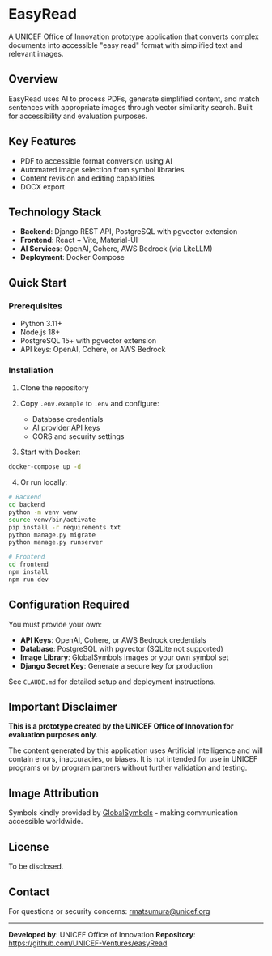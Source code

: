 # EasyRead

A UNICEF Office of Innovation prototype application that converts complex documents into accessible "easy read" format with simplified text and relevant images.

## Overview

EasyRead uses AI to process PDFs, generate simplified content, and match sentences with appropriate images through vector similarity search. Built for accessibility and evaluation purposes.

## Key Features

- PDF to accessible format conversion using AI
- Automated image selection from symbol libraries
- Content revision and editing capabilities
- DOCX export

## Technology Stack

- **Backend**: Django REST API, PostgreSQL with pgvector extension
- **Frontend**: React + Vite, Material-UI
- **AI Services**: OpenAI, Cohere, AWS Bedrock (via LiteLLM)
- **Deployment**: Docker Compose

## Quick Start

### Prerequisites

- Python 3.11+
- Node.js 18+
- PostgreSQL 15+ with pgvector extension
- API keys: OpenAI, Cohere, or AWS Bedrock

### Installation

1. Clone the repository
2. Copy `.env.example` to `.env` and configure:
   - Database credentials
   - AI provider API keys
   - CORS and security settings

3. Start with Docker:
```bash
docker-compose up -d
```

4. Or run locally:
```bash
# Backend
cd backend
python -m venv venv
source venv/bin/activate
pip install -r requirements.txt
python manage.py migrate
python manage.py runserver

# Frontend
cd frontend
npm install
npm run dev
```

## Configuration Required

You must provide your own:
- **API Keys**: OpenAI, Cohere, or AWS Bedrock credentials
- **Database**: PostgreSQL with pgvector (SQLite not supported)
- **Image Library**: GlobalSymbols images or your own symbol set
- **Django Secret Key**: Generate a secure key for production

See `CLAUDE.md` for detailed setup and deployment instructions.

## Important Disclaimer

**This is a prototype created by the UNICEF Office of Innovation for evaluation purposes only.**

The content generated by this application uses Artificial Intelligence and will contain errors, inaccuracies, or biases. It is not intended for use in UNICEF programs or by program partners without further validation and testing.

## Image Attribution

Symbols kindly provided by [GlobalSymbols](https://www.globalsymbols.com) - making communication accessible worldwide.

## License

To be disclosed.

## Contact

For questions or security concerns: rmatsumura@unicef.org

---

**Developed by**: UNICEF Office of Innovation
**Repository**: https://github.com/UNICEF-Ventures/easyRead
